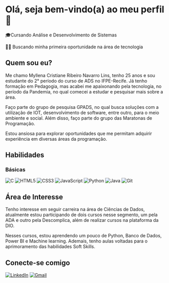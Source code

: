 # Olá, seja bem-vindo(a) ao meu perfil👋

🎓Cursando Análise e Desenvolvimento de Sistemas

👩‍💻 Buscando minha primeira oportunidade na área de tecnologia

## Quem sou eu?

Me chamo Myllena Cristiane Ribeiro Navarro Lins, tenho 25 anos e sou estudante do 2° período do curso de ADS no IFPE-Recife. Já tenho formação em Pedagogia, mas acabei me apaixonando pela tecnologia, no período da Pandemia, no qual comecei a estudar e pesquisar mais sobre a área.

Faço parte do grupo de pesquisa GPADS, no qual busca soluções com a utilização de IOT, desenvolvimento de software, entre outro, para o meio ambiente e social. Além disso, faço parte do grupo das Maratonas de Programação.

Estou ansiosa para explorar oportunidades que me permitam adquirir experiência em diversas áreas da programação.

## Habilidades
### Básicas
![C](https://img.shields.io/badge/C-00599C?style=for-the-badge&logo=c&logoColor=white)
![HTML5](https://img.shields.io/badge/HTML5-E34F26?style=for-the-badge&logo=html5&logoColor=white)
![CSS3](https://img.shields.io/badge/CSS3-1572B6?style=for-the-badge&logo=css3&logoColor=white)
![JavaScript](https://img.shields.io/badge/JavaScript-323330?style=for-the-badge&logo=javascript&logoColor=F7DF1E)
![Python](https://img.shields.io/badge/Python-14354C?style=for-the-badge&logo=python&logoColor=white)
![Java](https://img.shields.io/badge/Java-ED8B00?style=for-the-badge&logo=openjdk&logoColor=white)
![Git](https://img.shields.io/badge/Git-000?style=for-the-badge&logo=git&logoColor)

## Área de Interesse

Tenho interesse em seguir carreira na área de Ciências de Dados, atualmente estou participando de dois cursos nesse segmento, um pela ADA e outro pela Descomplica, além de realizar cursos na plataforma da DIO.

Nesses cursos, estou aprendendo um pouco de Python, Banco de Dados, Power BI e Machine learning. Ademais, tenho aulas voltadas para o aprimoramento das habilidades Soft Skills.

## Conecte-se comigo
[![LinkedIn](https://img.shields.io/badge/LinkedIn-000?style=for-the-badge&logo=linkedin&logoColor=0E76A8)](www.linkedin.com/in/myllena-navarro-8a1869209)
 [![Gmail](https://img.shields.io/badge/Gmail-FF0000?style=for-the-badge&logo=gmail&logoColor=white)](mailto:myllena.lins250@gmail.com)